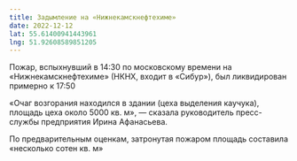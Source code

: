 ```yaml
---
title: Задымление на «Нижнекамскнефтехиме»
date: 2022-12-12
lat: 55.61400941443961
lng: 51.92608589851205
---
```


Пожар, вспыхнувший в 14:30 по московскому времени на «Нижнекамскнефтехиме» (НКНХ, входит в «Сибур»), был ликвидирован примерно к 17:50

«Очаг возгорания находился в здании (цеха выделения каучука), площадь цеха около 5000 кв. м», — сказала руководитель пресс-службы предприятия Ирина Афанасьева. 

По предварительным оценкам, затронутая пожаром площадь составила «несколько сотен кв. м»